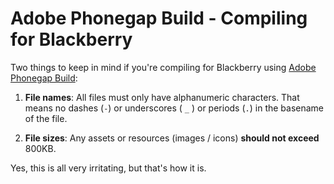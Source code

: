 Adobe Phonegap Build - Compiling for Blackberry
===============================================

Two things to keep in mind if you're compiling for Blackberry using [Adobe Phonegap Build](https://build.phonegap.com):

1. **File names**:
All files must only have alphanumeric characters. That means no dashes (`-`)
or underscores ( `_` ) or periods (`.`) in the basename of the file.

2. **File sizes**:
Any assets or resources (images / icons) **should not exceed** 800KB.

Yes, this is all very irritating, but that's how it is.
